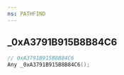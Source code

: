 ```yaml
---
ns: PATHFIND
---
```

## _0xA3791B915B8B84C6

```c
// 0xA3791B915B8B84C6
Any _0xA3791B915B8B84C6();
```

